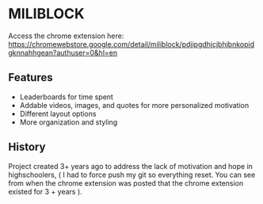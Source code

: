 # MILIBLOCK 

Access the chrome extension here: 
https://chromewebstore.google.com/detail/miliblock/pdjipgdhjcjbhjbnkopidgknnahhgean?authuser=0&hl=en


## Features

- Leaderboards for time spent
- Addable videos, images, and quotes for more personalized motivation
- Different layout options
- More organization and styling

## History
Project created 3+ years ago to address the lack of motivation and hope in highschoolers, ( I had to force push my git so everything reset.  You can see from when the chrome extension was posted that the chrome extension existed for 3 + years ).
